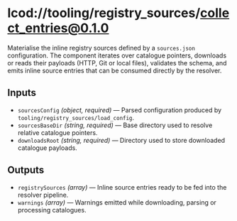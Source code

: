 # lcod://tooling/registry_sources/collect_entries@0.1.0

Materialise the inline registry sources defined by a `sources.json`
configuration. The component iterates over catalogue pointers, downloads or
reads their payloads (HTTP, Git or local files), validates the schema, and
emits inline source entries that can be consumed directly by the resolver.

## Inputs

- `sourcesConfig` *(object, required)* — Parsed configuration produced by
  `tooling/registry_sources/load_config`.
- `sourcesBaseDir` *(string, required)* — Base directory used to resolve
  relative catalogue pointers.
- `downloadsRoot` *(string, required)* — Directory used to store downloaded
  catalogue payloads.

## Outputs

- `registrySources` *(array)* — Inline source entries ready to be fed into the
  resolver pipeline.
- `warnings` *(array)* — Warnings emitted while downloading, parsing or
  processing catalogues.

